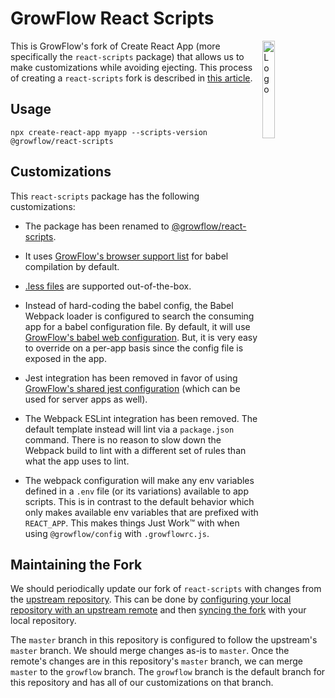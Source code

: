 # GrowFlow React Scripts

<img alt="Logo" align="right" src="https://create-react-app.dev/img/logo.svg" width="20%" />

This is GrowFlow's fork of Create React App (more specifically the `react-scripts` package) that allows us to make customizations while avoiding ejecting. This process of creating a `react-scripts` fork is described in [this article](https://create-react-app.dev/docs/alternatives-to-ejecting/).

## Usage

```
npx create-react-app myapp --scripts-version @growflow/react-scripts
```

## Customizations

This `react-scripts` package has the following customizations:

- The package has been renamed to [@growflow/react-scripts](https://www.npmjs.com/package/@growflow/react-scripts).

- It uses [GrowFlow's browser support list](https://github.com/GrowflowTeam/javascript/tree/main/browserslist) for babel compilation by default.

- [.less files](http://lesscss.org/) are supported out-of-the-box.

- Instead of hard-coding the babel config, the Babel Webpack loader is configured to search the consuming app for a babel configuration file. By default, it will use [GrowFlow's babel web configuration](https://github.com/GrowflowTeam/javascript/tree/main/babel-preset). But, it is very easy to override on a per-app basis since the config file is exposed in the app.

- Jest integration has been removed in favor of using [GrowFlow's shared jest configuration](https://github.com/GrowflowTeam/javascript/tree/main/jest) (which can be used for server apps as well).

- The Webpack ESLint integration has been removed. The default template instead will lint via a `package.json` command. There is no reason to slow down the Webpack build to lint with a different set of rules than what the app uses to lint.

- The webpack configuration will make any env variables defined in a `.env` file (or its variations) available to app scripts. This is in contrast to the default behavior which only makes available env variables that are prefixed with `REACT_APP`. This makes things Just Work™ with when using `@growflow/config` with `.growflowrc.js`.

## Maintaining the Fork

We should periodically update our fork of `react-scripts` with changes from the [upstream repository](https://github.com/facebook/create-react-app). This can be done by [configuring your local repository with an upstream remote](https://docs.github.com/en/free-pro-team@latest/github/collaborating-with-issues-and-pull-requests/configuring-a-remote-for-a-fork) and then [syncing the fork](https://docs.github.com/en/free-pro-team@latest/github/collaborating-with-issues-and-pull-requests/syncing-a-fork) with your local repository.

The `master` branch in this repository is configured to follow the upstream's `master` branch. We should merge changes as-is to `master`. Once the remote's changes are in this repository's `master` branch, we can merge `master` to the `growflow` branch. The `growflow` branch is the default branch for this repository and has all of our customizations on that branch.
